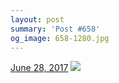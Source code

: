 ```yaml
---
layout: post
summary: 'Post #658'
og_image: 658-1280.jpg
---
```


<p>
  <time><a href="/658">June 28, 2017</a></time>
  <a href="/658"><img src="{{ site.assets_url }}/658-640.jpg" srcset="{{ site.assets_url }}/658-320.jpg 320w, {{ site.assets_url }}/658-640.jpg 640w, {{ site.assets_url }}/658-960.jpg 960w, {{ site.assets_url }}/658-1280.jpg 1280w" sizes="(min-width: 700px) 50vw, calc(100vw - 2rem)" /></a>
</p>
